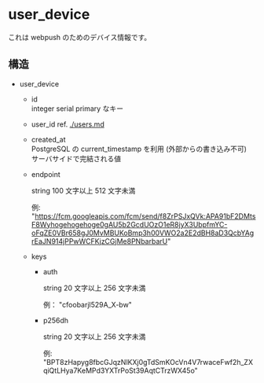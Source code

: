 # user_device
 これは webpush のためのデバイス情報です。
## 構造
- user_device
    - id  
    integer serial primary なキー  

    - user_id
    ref. [./users.md](./users.md)
    
    - created_at  
    PostgreSQL の current\_timestamp を利用 (外部からの書き込み不可)  
    サーバサイドで完結される値  
    - endpoint  

        string 100 文字以上 512 文字未満

        例: "https://fcm.googleapis.com/fcm/send/f8ZrPSJxQVk:APA91bF2DMtsF8Wyhogehogehoge0gAU5b2GcdUOzO1eR8jyX3UbpfmYC-oFqZE0VBr658gJ0MvMBUKoBmp3h00VWO2a2E2dBH8aD3QcbYAgrEaJN914jPPwWCFKjzCGjMe8PNbarbarU"
    - keys
        - auth

            string 20 文字以上 256 文字未満

            例： "cfoobarjl529A_X-bw"

        - p256dh

            string 20 文字以上 256 文字未満

            例: "BPT8zHapyg8fbcGJqzNlKXj0gTdSmKOcVn4V7rwaceFwf2h_ZXqiQtLHya7KeMPd3YXTrPoSt39AqtCTrzWX45o"
